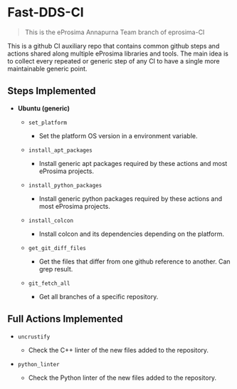 # Fast-DDS-CI

> This is the eProsima Annapurna Team branch of eprosima-CI

This is a github CI auxiliary repo that contains common github steps and actions shared along multiple eProsima libraries and tools.
The main idea is to collect every repeated or generic step of any CI to have a single more maintainable generic point.

## Steps Implemented

* **Ubuntu (generic)**

  * `set_platform`
    * Set the platform OS version in a environment variable.

  * `install_apt_packages`
    * Install generic apt packages required by these actions and most eProsima projects.

  * `install_python_packages`
    * Install generic python packages required by these actions and most eProsima projects.

  * `install_colcon`
    * Install colcon and its dependencies depending on the platform.

  * `get_git_diff_files`
    * Get the files that differ from one github reference to another. Can grep result.

  * `git_fetch_all`
    * Get all branches of a specific repository.

## Full Actions Implemented

* `uncrustify`
  * Check the C++ linter of the new files added to the repository.

* `python_linter`
  * Check the Python linter of the new files added to the repository.

